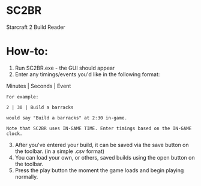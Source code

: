 SC2BR
=====

Starcraft 2 Build Reader

How-to:
======
1. Run SC2BR.exe - the GUI should appear
2. Enter any timings/events you'd like in the following format:

Minutes | Seconds | Event
    
    For example:
    
    2 | 30 | Build a barracks 
    
    would say "Build a barracks" at 2:30 in-game. 
    
    Note that SC2BR uses IN-GAME TIME. Enter timings based on the IN-GAME clock.
    
3. After you've entered your build, it can be saved via the save button on the toolbar. (in a simple .csv format)
4. You can load your own, or others, saved builds using the open button on the toolbar.
5. Press the play button the moment the game loads and begin playing normally.
